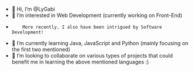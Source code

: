 - 👋 Hi, I’m @LyGabi
- 👀 I’m interested in Web Development (currently working on Front-End)
-         More recently, I also have been intrigued by Software Development!
- 🌱 I’m currently learning Java, JavaScript and Python (mainly focusing on the first two mentioned)
- 💞️ I’m looking to collaborate on various types of projects that could benefit me in learning the above mentioned languages :)

<!---
LyGabi/LyGabi is a ✨ special ✨ repository because its `README.md` (this file) appears on your GitHub profile.
You can click the Preview link to take a look at your changes.
--->
